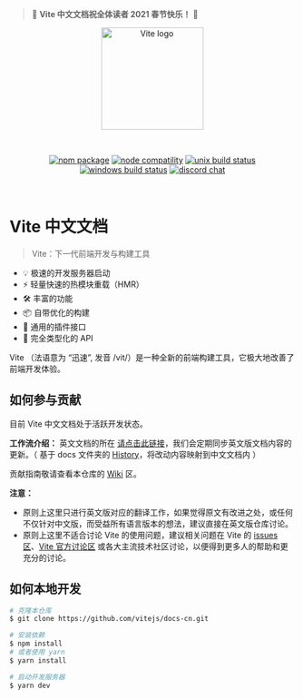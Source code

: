 > 🏮 **Vite 中文文档祝全体读者 2021 春节快乐！** 🎉

<p align="center">
  <a href="https://vitejs.dev" target="_blank" rel="noopener noreferrer">
    <img width="180" src="https://vitejs.dev/logo.svg" alt="Vite logo">
  </a>
</p>
<br/>
<p align="center">
  <a href="https://npmjs.com/package/vite"><img src="https://img.shields.io/npm/v/vite.svg" alt="npm package"></a>
  <a href="https://nodejs.org/en/about/releases/"><img src="https://img.shields.io/node/v/vite.svg" alt="node compatility"></a>
  <a href="https://app.circleci.com/pipelines/github/vitejs/vite?branch=main"><img src="https://circleci.com/gh/vitejs/vite/tree/main.svg?style=shield" alt="unix build status"></a>
  <a href="https://ci.appveyor.com/project/yyx990803/vite/branch/main"><img src="https://ci.appveyor.com/api/projects/status/0q4j8062olbcs71l/branch/main?svg=true" alt="windows build status"></a>
  <a href="https://chat.vitejs.dev"><img src="https://img.shields.io/badge/chat-discord-blue?style=flat&logo=discord" alt="discord chat"></a>
</p>
<br/>

# Vite 中文文档

> Vite：下一代前端开发与构建工具

- 💡 极速的开发服务器启动
- ⚡️ 轻量快速的热模块重载（HMR）
- 🛠️ 丰富的功能
- 📦 自带优化的构建
- 🔩 通用的插件接口
- 🔑 完全类型化的 API

Vite （法语意为 “迅速”, 发音 /vit/）是一种全新的前端构建工具，它极大地改善了前端开发体验。

## 如何参与贡献

目前 Vite 中文文档处于活跃开发状态。

**工作流介绍：** 英文文档的所在 [请点击此链接](https://github.com/vitejs/vite/tree/main/docs)，我们会定期同步英文版文档内容的更新。（ 基于 docs 文件夹的 [History](https://github.com/vitejs/vite/commits/main/docs)，将改动内容映射到中文文档内 ）

贡献指南敬请查看本仓库的 [Wiki](https://github.com/vitejs/docs-cn/wiki) 区。

**注意：**

- 原则上这里只进行英文版对应的翻译工作，如果觉得原文有改进之处，或任何不仅针对中文版，而受益所有语言版本的想法，建议直接在英文版仓库讨论。
- 原则上这里不适合讨论 Vite 的使用问题，建议相关问题在 Vite 的 [issues 区](https://github.com/vitejs/vite/issues)、[Vite 官方讨论区](https://chat.vitejs.dev/) 或各大主流技术社区讨论，以便得到更多人的帮助和更充分的讨论。

## 如何本地开发

```bash
# 克隆本仓库
$ git clone https://github.com/vitejs/docs-cn.git

# 安装依赖
$ npm install
# 或者使用 yarn
$ yarn install

# 启动开发服务器
$ yarn dev
```
